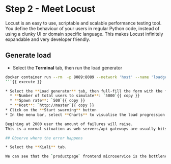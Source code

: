 # Step 2 - Meet Locust

Locust is an easy to use, scriptable and scalable performance testing tool.
You define the behaviour of your users in regular Python code, instead of using a clunky UI or domain specific language.
This makes Locust infinitely expandable and very developer friendly.

## Generate load

* Select the **Terminal** tab, then run the load generator

```bash
docker container run --rm  -p 8089:8089 --network 'host' --name 'loadgenerator' cncfexercises/bookinfo-load-test  -d 5 -h http://$(hostname) -u 4500 -r 100.0
```{{ execute }}

* Select the **Load generator** tab, then full-fill the form with the following parameters.
  * **Number of total users to simulate**: `5000`{{ copy }}
  * **Spawn rate**: `500`{{ copy }}
  * **Host**: `http://master`{{ copy }}
* Click on the **Start swarming** button
* In the menu bar, select **Charts** to visualise the load progression.

Begining at 2000 user the amount of failures will raise.
This is a normal situation as web servers/api gateways are usually hits their limits around 1500 requests per seconds.

## Observe where the error happens

* Select the **Kiali** tab.

We can see that the `productpage` frontend microservice is the bottleneck.